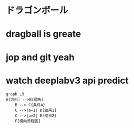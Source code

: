# ドラゴンボール
# dragball is greate 
# jop and git yeah
# watch deeplabv3 api predict
```mermaid
graph LR
A[方形] -->B(圆角)
    B --> C{条件a}
    C -->|a=1| D[结果1]
    C -->|a=2| E[结果2]
    F[横向流程图]
```
